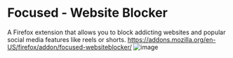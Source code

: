 # Focused - Website Blocker
A Firefox extension that allows you to block addicting websites and popular social media features like reels or shorts.
https://addons.mozilla.org/en-US/firefox/addon/focused-websiteblocker/
![image](https://github.com/user-attachments/assets/89ddecc5-6b92-41a1-a4c8-e4e78ff45233)
